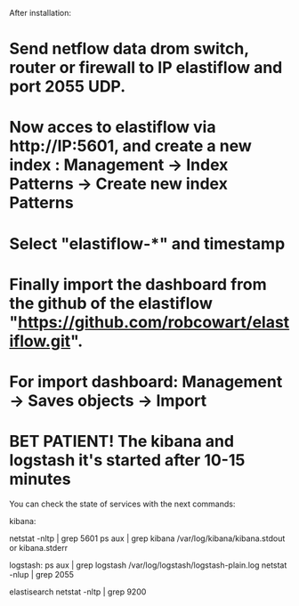 After installation:

# Send netflow data drom switch, router or firewall to IP elastiflow and port 2055 UDP.
# Now acces to elastiflow via http://IP:5601, and create a new index : Management -> Index Patterns -> Create new index Patterns
# Select "elastiflow-*" and timestamp
# Finally import the dashboard from the github of the elastiflow "https://github.com/robcowart/elastiflow.git".
# For import dashboard: Management -> Saves objects -> Import 
# BET PATIENT! The kibana and logstash it's started after 10-15 minutes 

You can check the state of services with the next commands:

kibana:

netstat -nltp | grep 5601
ps aux | grep kibana
/var/log/kibana/kibana.stdout or kibana.stderr

logstash:
ps aux | grep logstash
/var/log/logstash/logstash-plain.log
netstat -nlup | grep 2055

elastisearch
netstat -nltp | grep 9200
